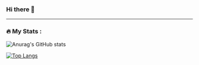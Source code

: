 ### Hi there 👋

<!--
**arsium/arsium** is a ✨ _special_ ✨ repository because its `README.md` (this file) appears on your GitHub profile.

Here are some ideas to get you started:

- 🔭 I’m currently working on ...
- 🌱 I’m currently learning ...
- 👯 I’m looking to collaborate on ...
- 🤔 I’m looking for help with ...
- 💬 Ask me about ...
- 📫 How to reach me: ...
- 😄 Pronouns: ...
- ⚡ Fun fact: ...
-->

---

### :fire: My Stats :

![Anurag's GitHub stats](https://github-readme-stats.vercel.app/api?username=arsium&show_icons=true&theme=radical)


<!-- [![GitHub Streak](http://github-readme-streak-stats.herokuapp.com?user=arsium&theme=dark&background=000000)](https://git.io/streak-stats) -->

[![Top Langs](https://github-readme-stats.vercel.app/api/top-langs/?username=arsium&layout=compact&theme=vision-friendly-dark)](https://github.com/anuraghazra/github-readme-stats)
